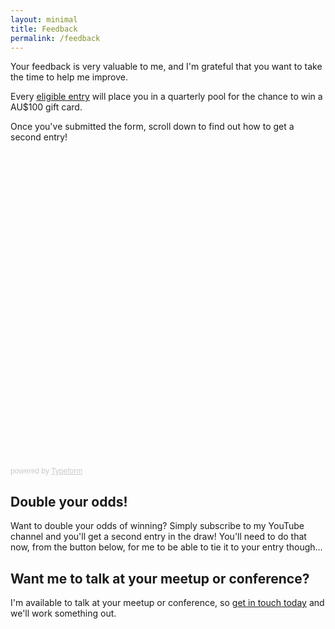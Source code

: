 ```yaml
---
layout: minimal
title: Feedback
permalink: /feedback
---
```


Your feedback is very valuable to me, and I'm grateful that you want to take the time to help me improve.

Every [eligible entry](/feedback/terms) will place you in a quarterly pool for the chance to win a AU$100 gift card.

Once you've submitted the form, scroll down to find out how to get a second entry!

<div class="typeform-widget" data-url="https://bendechrai.typeform.com/to/no4aOS" data-transparency="50" style="width: 100%; height: 500px;"></div> <script> (function() { var qs,js,q,s,d=document, gi=d.getElementById, ce=d.createElement, gt=d.getElementsByTagName, id="typef_orm", b="https://embed.typeform.com/"; if(!gi.call(d,id)) { js=ce.call(d,"script"); js.id=id; js.src=b+"embed.js"; q=gt.call(d,"script")[0]; q.parentNode.insertBefore(js,q) } })() </script> <div style="font-family: Sans-Serif;font-size: 12px;color: #999;opacity: 0.5; padding-top: 5px;"> powered by <a href="https://admin.typeform.com/signup?utm_campaign=no4aOS&utm_source=typeform.com-15183323-Free&utm_medium=typeform&utm_content=typeform-embedded-poweredbytypeform&utm_term=EN" style="color: #999" target="_blank">Typeform</a> </div>

## Double your odds!

Want to double your odds of winning? Simply subscribe to my YouTube channel and you'll get a second entry in the draw! You'll need to do that now, from the button below, for me to be able to tie it to your entry though...

<script src="https://apis.google.com/js/platform.js"></script>
<div class="g-ytsubscribe" data-channelid="UCY5SDWGg5Wa1ptwFF1EXQPg" data-layout="default" data-count="hidden"></div>

## Want me to talk at your meetup or conference?

I'm available to talk at your meetup or conference, so [get in touch today](/contact) and we'll work something out.

